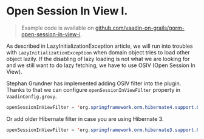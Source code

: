 # Open Session In View I.

> Example code is available on
[github.com/vaadin-on-grails/gorm-open-session-in-view-i](https://github.com/vaadin-on-grails/gorm-open-session-in-view-i).

As described in LazyInitializationException article, we will run into troubles with `LazyInitializationException` when domain object tries to load other object lazily. If the disabling of lazy loading is not what we are looking for and we still want to do lazy fetching, we have to use OSIV (Open Session In View).

Stephan Grundner has implemented adding OSIV filter into the plugin. Thanks to that we can configure `openSessionInViewFilter` property in `VaadinConfig.grovy`.

``` java
openSessionInViewFilter = 'org.springframework.orm.hibernate4.support.OpenSessionInViewFilter'
```

Or add older Hibernate filter in case you are using Hibernate 3.

``` java
openSessionInViewFilter = 'org.springframework.orm.hibernate3.support.OpenSessionInViewFilter'
```



